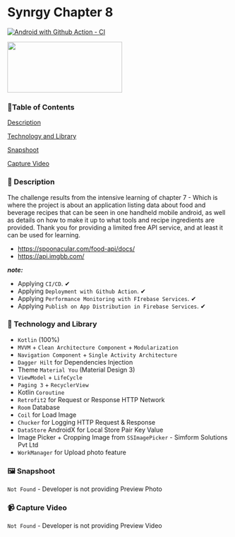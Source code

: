 # Synrgy Chapter 8

[![Android with Github Action - CI](https://github.com/anantyan/SynrgyChapter8/actions/workflows/ci.yaml/badge.svg?branch=main)](https://github.com/anantyan/SynrgyChapter8/actions/workflows/ci.yaml)

[<img src="https://firebase.google.com/static/downloads/brand-guidelines/PNG/logo-built_white.png" width="260" height="115"/>](https://console.firebase.google.com/u/0/project/fir-mvvm-bf0d9/overview)

### 🚩Table of Contents

[Description](https://github.com/anantyan/SynrgyChapter8#-description)

[Technology and Library](https://github.com/anantyan/SynrgyChapter8#-technology-and-library)

[Snapshoot](https://github.com/anantyan/SynrgyChapter8#%EF%B8%8F-snapshoot)

[Capture Video](https://github.com/anantyan/SynrgyChapter8#-capture-video)

### 📌 Description

The challenge results from the intensive learning of chapter 7 - Which is where the project is about an application listing data about food and beverage recipes that can be seen in one handheld mobile android, as well as details on how to make it up to what tools and recipe ingredients are provided. Thank you for providing a limited free API service, and at least it can be used for learning.

- https://spoonacular.com/food-api/docs/
- https://api.imgbb.com/

***note:*** 

- Applying `CI/CD`. ✔
- Applying `Deployment with Github Action`. ✔
- Applying `Performance Monitoring with FIrebase Services`. ✔
- Applying `Publish on App Distribution in Firebase Services`. ✔

### 👣 Technology and Library

- `Kotlin` (100%)
- `MVVM` + `Clean Architecture Component` + `Modularization`
- `Navigation Component` + `Single Activity Architecture`
- `Dagger Hilt` for Dependencies Injection
- Theme `Material You` (Material Design 3)
- `ViewModel` + `LifeCycle`
- `Paging 3` + `RecyclerView`
- Kotlin `Coroutine`
- `Retrofit2` for Request or Response HTTP Network
- `Room` Database
- `Coil` for Load Image
- `Chucker` for Logging HTTP Request & Response
- `DataStore` AndroidX for Local Store Pair Key Value
- Image Picker + Cropping Image from `SSImagePicker` - Simform Solutions Pvt Ltd
- `WorkManager` for Upload photo feature

### 🖼️ Snapshoot

`Not Found` - Developer is not providing Preview Photo

### 📹 Capture Video

`Not Found` - Developer is not providing Preview Video
